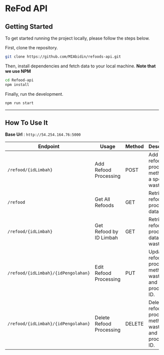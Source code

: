 # ReFod API

## Getting Started

To get started running the project locally, please follow the steps below.

First, clone the repository.

```bash
git clone https://github.com/MIAbidin/refoods-api.git
```

Then, install dependencies and fetch data to your local machine. **Note that we use NPM**

```bash
cd Refood-api
npm install
```

Finally, run the development.

```bash
npm run start
```

---

## How To Use It

**Base Url** :  `http://54.254.164.76:5000`

| Endpoint | Usage | Method | Description |
|----------|-------|---------|----------|
| `/refood/{idLimbah}` | Add Refood Processing | POST |  Add a new refood processing method for a specific waste ID. |
| `/refood` | Get All Refoods | GET |  Retrieve all refood processing data. |
| `/refood/{idLimbah}` | Get Refood by ID Limbah | GET |  Retrieve refood processing data by waste ID. |
| `/refood/{idLimbah}/{idPengolahan}` | Edit Refood Processing | PUT |  Update refood processing method by waste ID and processing ID. |
| `/refood/{idLimbah}/{idPengolahan}` | Delete Refood Processing | DELETE |  Delete refood processing method by waste ID and processing ID.  |
